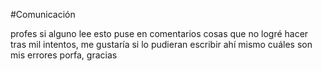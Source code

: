 #Comunicación

profes si alguno lee esto puse en comentarios cosas que no logré hacer tras mil intentos, me gustaría si lo pudieran escribir ahí mismo cuáles son mis errores porfa, gracias
